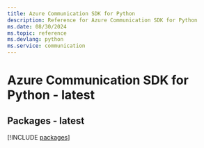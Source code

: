 ```yaml
---
title: Azure Communication SDK for Python
description: Reference for Azure Communication SDK for Python
ms.date: 08/30/2024
ms.topic: reference
ms.devlang: python
ms.service: communication
---
```

# Azure Communication SDK for Python - latest
## Packages - latest
[!INCLUDE [packages](communication-index.md)]
